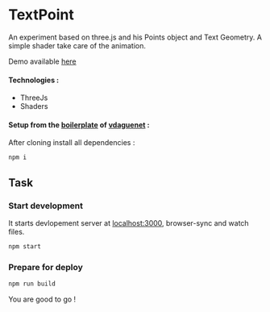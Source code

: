 TextPoint
===================

An experiment based on three.js and his Points object and Text Geometry.
A simple shader take care of the animation.

Demo available [here](http://www.mathis-biabiany.fr/lab/textparticle/)

#### Technologies :
* ThreeJs
* Shaders

#### Setup from the [boilerplate](https://github.com/vdaguenet/threejs-starter-kit) of [vdaguenet](https://github.com/vdaguenet)  :
After cloning install all dependencies :
```bash
npm i
```

## Task
### Start development
It starts devlopement server at [localhost:3000](http://localhost:3000), browser-sync and watch files.
```bash
npm start
```
### Prepare for deploy
```bash
npm run build
```

You are good to go !
